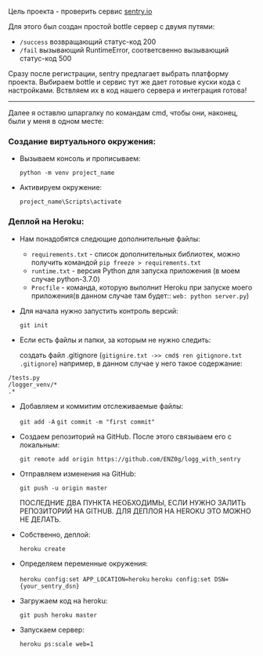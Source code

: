 Цель проекта - проверить сервис [sentry.io](https://sentry.io)

Для этого был создан простой bottle сервер с двумя путями:
- `/success`  возвращающий статус-код 200
- `/fail`     вызывающий RuntimeError, соответсвенно вызывающий статус-код 500

Сразу после регистрации, sentry предлагает выбрать платформу проекта. Выбираем bottle и сервис тут же дает готовые куски кода с настройками. Вствляем их в код нашего сервера и интеграция готова!
****
Далее я оставлю шпаргалку по командам cmd, чтобы они, наконец, были у меня в одном месте:
### Создание виртуального окружения:

- Вызываем консоль и прописываем:

	`python -m venv project_name`

- Активируем окружение:

	`project_name\Scripts\activate`

### Деплой на Heroku:

- Нам понадобятся следющие дополнительные файлы:

	- `requirements.txt` 	- список дополнительных библиотек, можно получить командой `pip freeze > requirements.txt`
	- `runtime.txt`		- версия Python для запуска приложения (в моем случае python-3.7.0)
	- `Procfile`		- команда, которую выполнит Heroku при запуске моего приложения(в данном случае там будет:: 				`web: python server.py`)

- Для начала нужно запустить контроль версий:

	`git init`

- Если есть файлы и папки, за которым не нужно следить:
	
	создать файл .gitignore (`gitignire.txt ->> cmd$ ren gitignore.txt .gitignore`)
	например, в данном случае у него такое содержание:  
	
```
/tests.py
/logger_venv/*
.*
```

- Добавляем и коммитим отслеживаемые файлы:

	`git add -A`
	`git commit -m "first commit"`

- Создаем репозиторий на GitHub. После этого связываем его с локальным:

	`git remote add origin https://github.com/ENZ0g/logg_with_sentry`

- Отправляем изменения на GitHub:

	`git push -u origin master`

	ПОСЛЕДНИЕ ДВА ПУНКТА НЕОБХОДИМЫ, ЕСЛИ НУЖНО ЗАЛИТЬ РЕПОЗИТОРИЙ НА GITHUB. ДЛЯ ДЕПЛОЯ НА HEROKU ЭТО МОЖНО НЕ ДЕЛАТЬ.

- Собственно, деплой:

    `heroku create`

- Определяем переменные окружения:

    `heroku config:set APP_LOCATION=heroku`
    `heroku config:set DSN={your_sentry_dsn}`

- Загружаем код на heroku:

    `git push heroku master`

- Запускаем сервер:

    `heroku ps:scale web=1`
